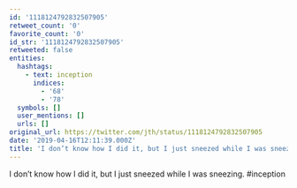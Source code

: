 ```yaml
---
id: '1118124792832507905'
retweet_count: '0'
favorite_count: '0'
id_str: '1118124792832507905'
retweeted: false
entities:
  hashtags:
    - text: inception
      indices:
        - '68'
        - '78'
  symbols: []
  user_mentions: []
  urls: []
original_url: https://twitter.com/jth/status/1118124792832507905
date: '2019-04-16T12:11:39.000Z'
title: 'I don’t know how I did it, but I just sneezed while I was sneezing. #inception'
---
```


I don’t know how I did it, but I just sneezed while I was sneezing. #inception
